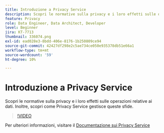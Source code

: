 ```yaml
---
title: Introduzione a Privacy Service
description: Scopri le normative sulla privacy e i loro effetti sulle operazioni relative ai dati. Inoltre, scopri come Privacy Service gestisce queste sfide.
feature: Privacy
role: Data Engineer, Data Architect, Developer
level: Beginner
jira: KT-7713
thumbnail: 336074.png
exl-id: ead028e3-8bdd-406e-8176-1b250809ce94
source-git-commit: 42427df298e2c5ae734ce050e935378db51e66a1
workflow-type: tm+mt
source-wordcount: '59'
ht-degree: 10%

---
```


# Introduzione a Privacy Service

Scopri le normative sulla privacy e i loro effetti sulle operazioni relative ai dati. Inoltre, scopri come Privacy Service gestisce queste sfide.

>[!VIDEO](https://video.tv.adobe.com/v/336074?quality=12&learn=on)

Per ulteriori informazioni, visitare il [Documentazione sui Privacy Service](https://experienceleague.adobe.com/docs/experience-platform/privacy/home.html?lang=it)